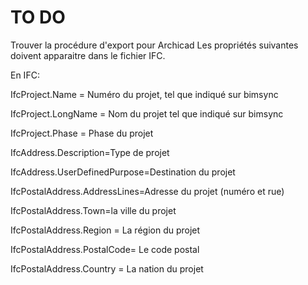 # TO DO





Trouver la procédure d'export pour Archicad
Les propriétés suivantes doivent apparaitre dans le fichier IFC.

En IFC:

IfcProject.Name = Numéro du projet, tel que indiqué sur bimsync

IfcProject.LongName = Nom du projet tel que indiqué sur bimsync

IfcProject.Phase = Phase du projet

IfcAddress.Description=Type de projet

IfcAddress.UserDefinedPurpose=Destination du projet

IfcPostalAddress.AddressLines=Adresse du projet \(numéro et rue\)

IfcPostalAddress.Town=la ville du projet

IfcPostalAddress.Region = La région du projet

IfcPostalAddress.PostalCode= Le code postal

IfcPostalAddress.Country = La nation du projet




